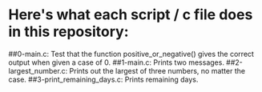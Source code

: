 # Here's what each script / c file does in this repository:
##0-main.c: Test that the function positive_or_negative() gives the correct output when given a case of 0.
##1-main.c: Prints two messages.
##2-largest_number.c: Prints out the largest of three numbers, no matter the case.
##3-print_remaining_days.c: Prints remaining days.
